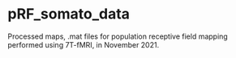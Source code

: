 # pRF_somato_data
Processed maps, .mat files for population receptive field mapping performed using 7T-fMRI, in November 2021.
